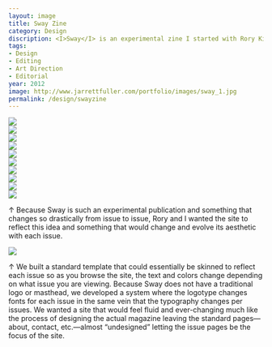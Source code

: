 ```yaml
---
layout: image
title: Sway Zine
category: Design
discription: <I>Sway</I> is an experimental zine I started with Rory King to provide a creative outlet for each of us to explore topics of interest and grow as designers. Each issue of <I>Sway</I> had a predetermined theme and we are then given six spreads each to respond in any way we wish to that theme. These six spreads served as our canvas to explore the chosen theme. Other constraints werere decided upon before design of the issue begins: we must stick to twelve-column grid on 8.5x11 pages and three typefaces are chosen to be used throughout the issue. Each issue had a two-week timeline.
tags:
- Design
- Editing
- Art Direction
- Editorial
year: 2012
image: http://www.jarrettfuller.com/portfolio/images/sway_1.jpg
permalink: /design/swayzine
---
```


<img src="http://www.jarrettfuller.com/portfolio/images/sway_1.jpg">
<div class="images-left"><img src="http://www.jarrettfuller.com/portfolio/images/sway_2.jpg"></div><div class="images-right"><img src="http://www.jarrettfuller.com/portfolio/images/sway_5.jpg"></div>
<section class="clear"></section>

<div class="images-left"><img src="http://www.jarrettfuller.com/portfolio/images/sway_3.jpg"></div><div class="images-right"><img src="http://www.jarrettfuller.com/portfolio/images/sway_4.jpg"></div>
<section class="clear"></section>

<div class="images-left"><img src="http://www.jarrettfuller.com/portfolio/images/sway_6.jpg"></div><div class="images-right"><img src="http://www.jarrettfuller.com/portfolio/images/sway_7.jpg"></div>
<section class="clear"></section>

<img src="http://www.jarrettfuller.com/portfolio/images/sway_8.jpg">

<div class="images-left"><img src="http://www.jarrettfuller.com/portfolio/images/sway_web_1.jpg"></div>
<div class="images-right"><img src="http://www.jarrettfuller.com/portfolio/images/sway_web_2.jpg">
<p>&uarr; Because Sway is such an experimental publication and something that changes so drastically from issue to issue, Rory and I wanted the site to reflect this idea and something that would change and evolve its aesthetic with each issue.</p></div>
<section class="clear"></section>


<img src="http://www.jarrettfuller.com/portfolio/images/sway_web_3.jpg">
<div class="images-right">
<p>&uarr; We built a standard template that could essentially be skinned to reflect each issue so as you browse the site, the text and colors change depending on what issue you are viewing. Because Sway does not have a traditional logo or masthead, we developed a system where the logotype changes fonts for each issue in the same vein that the typography changes per issues. We wanted a site that would feel fluid and ever-changing much like the process of designing the actual magazine leaving the standard pages—about, contact, etc.—almost “undesigned” letting the issue pages be the focus of the site.</p></div>
